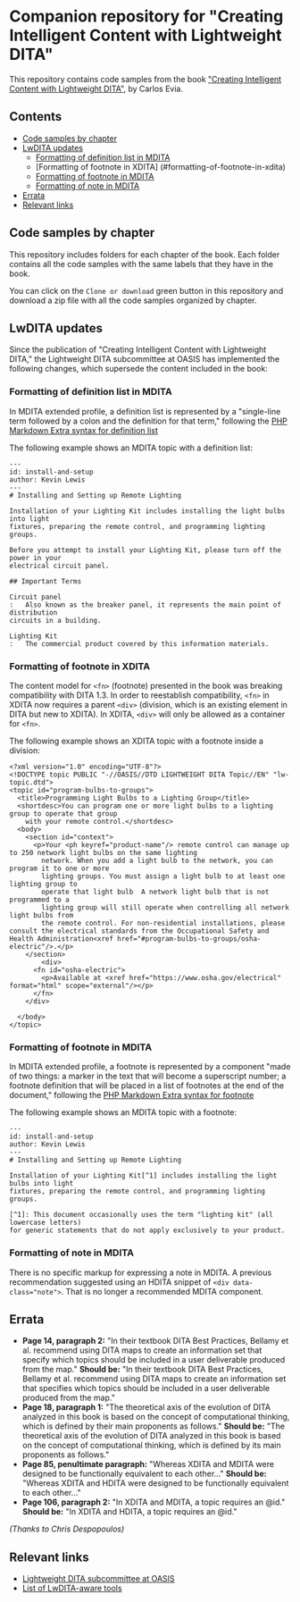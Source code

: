 # Companion repository for "Creating Intelligent Content with Lightweight DITA"

This repository contains code samples from the book ["Creating Intelligent Content with Lightweight DITA"](https://www.routledge.com/Creating-Intelligent-Content-with-Lightweight-DITA/Evia/p/book/9780815393825), by Carlos Evia.

## Contents

* [Code samples by chapter](#code-samples-by-chapter)
* [LwDITA updates](#lwdita-updates)
  - [Formatting of definition list in MDITA](#formatting-of-definition-list-in-mdita)
  - [Formatting of footnote in XDITA] (#formatting-of-footnote-in-xdita)
  - [Formatting of footnote in MDITA](#formatting-of-footnote-in-mdita)
  - [Formatting of note in MDITA](#formatting-of-note-in-mdita)
* [Errata](#errata)
* [Relevant links](#relevant-links)

## Code samples by chapter

This repository includes folders for each chapter of the book. Each folder contains all the code samples with the same labels that they have in the book.

You can click on the `Clone or download` green button in this repository and download a zip file with all the code samples organized by chapter.

## LwDITA updates

Since the publication of "Creating Intelligent Content with Lightweight DITA," the Lightweight DITA subcommittee at OASIS has implemented the following changes, which supersede the content included in the book:

### Formatting of definition list in MDITA

In MDITA extended profile, a definition list is represented by a "single-line term followed by a colon and the definition for that term," following the [PHP Markdown Extra syntax for definition list](https://michelf.ca/projects/php-markdown/extra/#def-list)

The following example shows an MDITA topic with a definition list:

```
---
id: install-and-setup
author: Kevin Lewis
---
# Installing and Setting up Remote Lighting

Installation of your Lighting Kit includes installing the light bulbs into light
fixtures, preparing the remote control, and programming lighting groups.

Before you attempt to install your Lighting Kit, please turn off the power in your
electrical circuit panel.

## Important Terms

Circuit panel
:   Also known as the breaker panel, it represents the main point of distribution
circuits in a building.

Lighting Kit
:   The commercial product covered by this information materials.
```

### Formatting of footnote in XDITA

The content model for `<fn>` (footnote) presented in the book was breaking compatibility with DITA 1.3. In order to reestablish compatibility, `<fn>` in XDITA now requires a parent `<div>` (division, which is an existing element in DITA but new to XDITA). In XDITA, `<div>` will only be allowed as a container for `<fn>`. 

The following example shows an XDITA topic with a footnote inside a division:

```
<?xml version="1.0" encoding="UTF-8"?>
<!DOCTYPE topic PUBLIC "-//OASIS//DTD LIGHTWEIGHT DITA Topic//EN" "lw-topic.dtd">
<topic id="program-bulbs-to-groups">
  <title>Programming Light Bulbs to a Lighting Group</title>
  <shortdesc>You can program one or more light bulbs to a lighting group to operate that group
    with your remote control.</shortdesc>
  <body>
    <section id="context">
      <p>Your <ph keyref="product-name"/> remote control can manage up to 250 network light bulbs on the same lighting
        network. When you add a light bulb to the network, you can program it to one or more
        lighting groups. You must assign a light bulb to at least one lighting group to
        operate that light bulb  A network light bulb that is not programmed to a
        lighting group will still operate when controlling all network light bulbs from
        the remote control. For non-residential installations, please consult the electrical standards from the Occupational Safety and Health Administration<xref href="#program-bulbs-to-groups/osha-electric"/>.</p>
    </section>
        <div>
      <fn id="osha-electric">
        <p>Available at <xref href="https://www.osha.gov/electrical" format="html" scope="external"/></p>
      </fn>
    </div>
    
  </body>
</topic>
```


### Formatting of footnote in MDITA

In MDITA extended profile, a footnote is represented by a component "made of two things: a marker in the text that will become a superscript number; a footnote definition that will be placed in a list of footnotes at the end of the document," following the [PHP Markdown Extra syntax for footnote](https://michelf.ca/projects/php-markdown/extra/#footnotes)

The following example shows an MDITA topic with a footnote:

```
---
id: install-and-setup
author: Kevin Lewis
---
# Installing and Setting up Remote Lighting

Installation of your Lighting Kit[^1] includes installing the light bulbs into light
fixtures, preparing the remote control, and programming lighting groups.

[^1]: This document occasionally uses the term "lighting kit" (all lowercase letters)
for generic statements that do not apply exclusively to your product.

```

### Formatting of note in MDITA

There is no specific markup for expressing a note in MDITA. A previous recommendation suggested using an HDITA snippet of `<div data-
class="note">`. That is no longer a recommended MDITA component.

## Errata

* **Page 14, paragraph 2:** "In their textbook DITA Best Practices, Bellamy et al. recommend using DITA maps to create an information set that specify which topics should be included in a user deliverable produced from the map." **Should be:** "In their textbook DITA Best Practices, Bellamy et al. recommend using DITA maps to create an information set that specifies which topics should be included in a user deliverable produced from the map."
* **Page 18, paragraph 1:** "The theoretical axis of the evolution of DITA analyzed in this book is based on the concept of computational thinking, which is defined by their main proponents as follows." **Should be:** "The theoretical axis of the evolution of DITA analyzed in this book is based on the concept of computational thinking, which is defined by its main proponents as follows."
* **Page 85, penultimate paragraph:** "Whereas XDITA and MDITA were designed to be functionally equivalent to each other..." **Should be:** "Whereas XDITA and HDITA were designed to be functionally equivalent to each other..."
* **Page 106, paragraph 2:** "In XDITA and MDITA, a topic requires an @id." **Should be:** "In XDITA and HDITA, a topic requires an @id." 

*(Thanks to Chris Despopoulos)*


## Relevant links

- [Lightweight DITA subcommittee at OASIS](https://www.oasis-open.org/committees/tc_home.php?wg_abbrev=dita-lightweight-dita)
- [List of LwDITA-aware tools](https://wiki.oasis-open.org/dita/LightweightDITASubcommittee/lwditatools)
